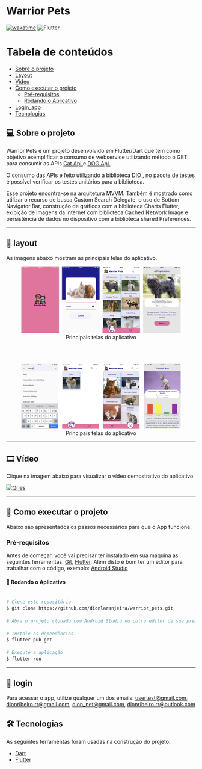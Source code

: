 # Warrior Pets

[![wakatime](https://wakatime.com/badge/user/16c43c19-b8cc-47b4-8504-d9db3204dc71/project/83bf736b-45db-49d6-895f-4e066ea60ed9.svg)](https://wakatime.com/badge/user/16c43c19-b8cc-47b4-8504-d9db3204dc71/project/83bf736b-45db-49d6-895f-4e066ea60ed9)
<img alt="Flutter" src="https://img.shields.io/badge/Flutter-%2302569B.svg?style=for-the-badge&logo=Flutter&logoColor=white" />

Tabela de conteúdos
=================
<!--ts-->
* [Sobre o projeto](#-sobre-o-projeto)
* [Layout](#-layout)
* [Vídeo](#-Vídeo)
* [Como executar o projeto](#-como-executar-o-projeto)
    * [Pré-requisitos](#pré-requisitos)
    * [Rodando o Aplicativo](#-rodando-o-aplicativo)
* [Login_app](#-login)
* [Tecnologias](#-tecnologias)
<!--te-->


## 💻 Sobre o projeto

<p>Warrior Pets é um projeto desenvolvido em Flutter/Dart que tem como objetivo exemplificar o consumo de webservice utilizando método o GET para consumir as APIs <span> <a href="https://api.thecatapi.com"> Cat Api </a> </span> e <span> <a href="https://api.theDOGapi.com"> DOG Api </a> </span>.</p>  
<p>O consumo das APIs é feito utilizando a biblioteca <span> <a href="https://pub.dev/packages/dio"> DIO </a> </span>, no pacote de testes é possível verificar os testes unitários para a biblioteca.</p> 
<p>Esse projeto encontra-se na arquitetura MVVM. Também é mostrado como utilizar o recurso de busca Custom Search Delegate, o uso de Bottom Navigator Bar, construção de gráficos com a biblioteca Charts Flutter, exibição de imagens da internet com biblioteca Cached Network Image e persistência de dados no dispositivo com a biblioteca shared Preferences.</p>


---

## 🎨 layout
As imagens abaixo mostram as principais telas do aplicativo.

<figure align="center">
  <img src="https://github.com/dionlaranjeira/warrior_pets/blob/main/app1.png" alt="Layout do aplicativo">
  <figcaption>Principais telas do aplicativo</figcaption>
</figure>

<br>
<br>

<figure align="center">
  <img src="https://github.com/dionlaranjeira/warrior_pets/blob/main/app2.png" alt="Layout do aplicativo">
  <figcaption>Principais telas do aplicativo</figcaption>
</figure>

---
## 🎞 Vídeo 
Clique na imagem abaixo para visualizar o vídeo demostrativo do aplicativo.

<a href="https://www.youtube.com/embed/O4rJ3A667c4">
         <img alt="Qries" src="https://static.vecteezy.com/ti/vetor-gratis/p3/3399771-youtube-icon-editorial-vector-grátis-vetor.jpg"
         width=320">
      </a>

---
## 🚀 Como executar o projeto
Abaixo são apresentados os passos necessários para que o App funcione.

### Pré-requisitos

Antes de começar, você vai precisar ter instalado em sua máquina as seguintes ferramentas:
[Git](https://git-scm.com), [Flutter](https://flutter.dev/docs/get-started/install).
Além disto é bom ter um editor para trabalhar com o código, exemplo: [Android Studio](https://developer.android.com/studio)

#### 🎲 Rodando o Aplicativo

```bash

# Clone este repositório
$ git clone https://github.com/dionlaranjeira/warrior_pets.git

# Abra o projeto clonado com Android Studio ou outro editor de sua preferência

# Instale as dependências
$ flutter pub get

# Execute a aplicação 
$ flutter run


```

---
## 🔑 login

Para acessar o app, utilize qualquer um dos emails: usertest@gmail.com, dionribeiro.rr@gmail.com, dion_net@gmail.com, dionribeiro.rr@outlook.com


## 🛠 Tecnologias

As seguintes ferramentas foram usadas na construção do projeto:

- [Dart](https://dart.dev)
- [Flutter](https://flutter.dev/)